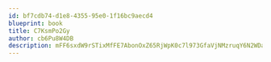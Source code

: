 ```yaml
---
id: bf7cdb74-d1e8-4355-95e0-1f16bc9aecd4
blueprint: book
title: C7KsmPo2Gy
author: cb6Pu8W4DB
description: mFF6sxdW9rSTixMfFE7AbonOxZ65RjWpK0c7l973GfaVjNMzruqY6N2WDaGyac1wHBZRWEU63hSiVHSXbtobvJLRKs4EFHLBOllb
---
```

